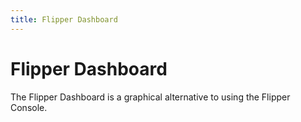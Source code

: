 ```yaml
---
title: Flipper Dashboard
---
```


# Flipper Dashboard

The Flipper Dashboard is a graphical alternative to using the Flipper Console.
